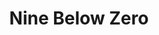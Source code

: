 ---
title: "Nine Below Zero"
summary: "Nine Below Zero are an English blues band, The band was originally formed in South London in 1977, by guitarist and lead vocalist Dennis Greaves. Joining him was bassist Peter Clark, Kenny Bradley on drums, and vocalist and harmonica player Mark Feltham. They originally called themselves 'Stan's Blues Band', They changed their name to Nine Below Zero in 1979."
image: "nine-below-zero.jpg"
apple_music_artist_url: "https://music.apple.com/gb/artist/nine-below-zero/125560478"
---